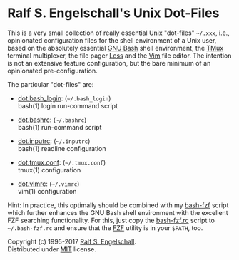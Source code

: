 
Ralf S. Engelschall's Unix Dot-Files
====================================

This is a very small collection of really essential Unix "dot-files" `~/.xxx`, i.e.,
opinionated configuration files for the shell environment of a Unix user, based
on the absolutely essential [GNU Bash](https://www.gnu.org/software/bash/) shell environment,
the [TMux](https://tmux.github.io/) terminal multiplexer, the file pager
[Less](http://www.greenwoodsoftware.com/less/) and the
[Vim](http://www.vim.org/) file editor. The intention is not an extensive
feature configuration, but the bare minimum of an opinionated pre-configuration.

The particular "dot-files" are:

- [dot.bash_login](./dot.bash_login): (`~/.bash_login`)<br/>
  bash(1) login run-command script

- [dot.bashrc](./dot.bashrc): (`~/.bashrc`)<br/>
  bash(1) run-command script

- [dot.inputrc](./dot.inputrc): (`~/.inputrc`)<br/>
  bash(1) readline configuration

- [dot.tmux.conf](./dot.tmux.conf): (`~/.tmux.conf`)<br/>
  tmux(1) configuration

- [dot.vimrc](./dot.vimrc): (`~/.vimrc`)<br/>
  vim(1) configuration

Hint: In practice, this optimally should be combined with my [bash-fzf](https://github.com/rse/bash-fzf)
script which further enhances the GNU Bash shell environment with the excellent FZF searching functionality.
For this, just copy the [bash-fzf.rc](https://github.com/rse/bash-fzf/blob/master/bash-fzf.rc) script
to `~/.bash-fzf.rc` and ensure that the [FZF](https://github.com/junegunn/fzf/) utility is in your `$PATH`, too.

Copyright (c) 1995-2017 [Ralf S. Engelschall](mailto:rse@engelschall.com).<br/>
Distributed under [MIT](https://opensource.org/licenses/MIT) license.

